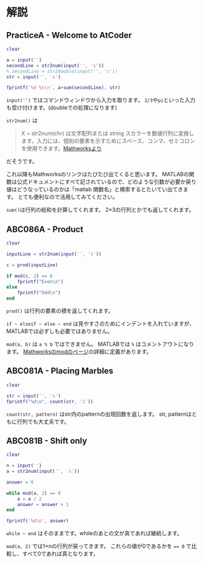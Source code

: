 # 解説

## PracticeA - Welcome to AtCoder

```matlab
clear

a = input('')
secondLine = str2num(input('', 's'))
% secondLine = str2double(input('', 's'))
str = input('', 's')

fprintf('%d %s\n', a+sum(secondLine), str)
```

``input('')``
ではコマンドウィンドウから入力を取ります。
``2/3``や``pi``といった入力も受け付けます。(doubleでの処理になります)

``str2num()``
は
> X = str2num(chr) は文字配列または string スカラーを数値行列に変換します。入力には、個別の要素を示すためにスペース、コンマ、セミコロンを使用できます。[Mathworksより](https://jp.mathworks.com/help/matlab/ref/str2num.html:title)

だそうです。

これ以降もMathworksのリンクはたびたび出てくると思います。
MATLABの関数は公式ドキュメントにすべて記されているので、どのような引数が必要か戻り値はどうなっているのかは「matlab 関数名」と検索するとたいてい出てきます。
とても便利なので活用してみてください。

``sum()``は行列の総和を計算してくれます。
2×3の行列とかでも返してくれます。

## ABC086A - Product

```matlab
clear

inputLine = str2num(input('', 's'))

c = prod(inputLine)

if mod(c, 2) == 0
    fprintf("Even\n")
else
    fprintf("Odd\n")
end
```

``prod()``
は行列の要素の積を返してくれます。

``if ~ elseif ~ else ~ end``
は見やすさのためにインデントを入れていますが、MATLABでは必ずしも必要ではありません。

``mod(a, b)`` は ``a % b`` ではできません。
MATLABでは ``%`` はコメントアウトになります。
[Mathworksのmodのページ](https://jp.mathworks.com/help/symbolic/mod.html)の詳細に定義があります。

## ABC081A - Placing Marbles

```matlab
clear

str = input('', 's')
fprintf("%d\n", count(str, '1'))
```

``count(str, pattern)`` はstr内のpatternの出現回数を返します。
str, patternはともに行列でも大丈夫です。

## ABC081B - Shift only

```matlab
clear

n = input('')
a = str2num(input('', 's'))

answer = 0

while mod(a, 2) == 0
    a = a / 2
    answer = answer + 1
end

fprintf('%d\n', answer)
```

``while ~ end`` はそのままです。whileのあとの文が真であれば継続します。

``mod(a, 2)`` では1×nの行列が戻ってきます。
これらの値が0であるかを ``== 0`` で比較し、すべて0であれば真となります。

